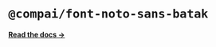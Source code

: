 # `@compai/font-noto-sans-batak`

[**Read the docs &rarr;**](https://components.ai/docs/typefaces/noto-sans-batak)

